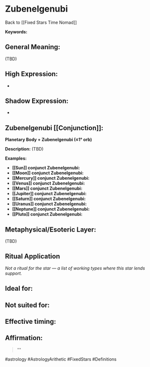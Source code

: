 # Zubenelgenubi

Back to [[Fixed Stars Time Nomad]]

**Keywords:** 

## General Meaning:
(TBD)

## High Expression:
- 

## Shadow Expression:
- 

## Zubenelgenubi [[Conjunction]]:

**Planetary Body + Zubenelgenubi (≤1° orb)**

**Description:**
(TBD)

**Examples:**
- **[[Sun]] conjunct Zubenelgenubi:** 
- **[[Moon]] conjunct Zubenelgenubi:** 
- **[[Mercury]] conjunct Zubenelgenubi:** 
- **[[Venus]] conjunct Zubenelgenubi:** 
- **[[Mars]] conjunct Zubenelgenubi:** 
- **[[Jupiter]] conjunct Zubenelgenubi:** 
- **[[Saturn]] conjunct Zubenelgenubi:** 
- **[[Uranus]] conjunct Zubenelgenubi:** 
- **[[Neptune]] conjunct Zubenelgenubi:** 
- **[[Pluto]] conjunct Zubenelgenubi:** 

## Metaphysical/Esoteric Layer:
(TBD)

## Ritual Application
*Not a ritual for the star — a list of working types where this star lends support.*

**Ideal for:**
- 
**Not suited for:**
- 
**Effective timing:**
- 

## Affirmation:

> ""

#astrology #AstrologyArithetic #FixedStars #Definitions
